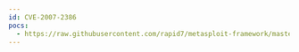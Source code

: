 ```yaml
---
id: CVE-2007-2386
pocs:
  - https://raw.githubusercontent.com/rapid7/metasploit-framework/master/modules/exploits/osx/mdns/upnp_location.rb
---
```

